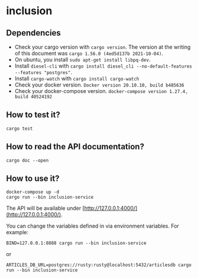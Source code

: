 # inclusion

## Dependencies

* Check your cargo version with `cargo version`. The version at the writing of this document was
  `cargo 1.56.0 (4ed5d137b 2021-10-04)`.
* On ubuntu, you install `sudo apt-get install libpq-dev`.
* Install `diesel-cli` with `cargo install diesel_cli --no-default-features --features "postgres"`.
* Install `cargo-watch` with `cargo install cargo-watch`
* Check your docker version. `Docker version 20.10.10, build b485636`
* Check your docker-compose version. `docker-compose version 1.27.4, build 40524192`

## How to test it?

```shell
cargo test
```

## How to read the API documentation?

```shell
cargo doc --open
```

## How to use it?

```shell
docker-compose up -d
cargo run --bin inclusion-service
```

The API will be available under [http://127.0.0.1:4000/](http://127.0.0.1:4000/).

You can change the variables defined in via environment variables. For example:

```shell
BIND=127.0.0.1:8888 cargo run --bin inclusion-service
```

or

```shell
ARTICLES_DB_URL=postgres://rusty:rusty@localhost:5432/articlesdb cargo run --bin inclusion-service
```
